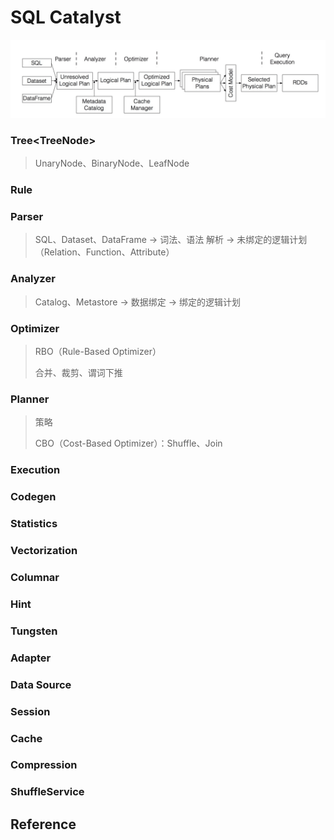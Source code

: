 # SQL Catalyst

![Catalyst](assets/images/catalyst.png)

### Tree&lt;TreeNode&gt;

> UnaryNode、BinaryNode、LeafNode

### Rule

### Parser

> SQL、Dataset、DataFrame -&gt; 词法、语法 解析 -&gt; 未绑定的逻辑计划（Relation、Function、Attribute）

### Analyzer

> Catalog、Metastore -&gt; 数据绑定 -&gt; 绑定的逻辑计划

### Optimizer

> RBO（Rule-Based Optimizer）
>
> 合并、裁剪、谓词下推

### Planner

> 策略
>
> CBO（Cost-Based Optimizer）：Shuffle、Join

### Execution

>

### Codegen

### Statistics

### Vectorization

### Columnar

### Hint

### Tungsten

### Adapter

### Data Source

### Session

### Cache

### Compression

### ShuffleService

## Reference

